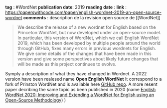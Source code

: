 __tag__ : #WordNet 
__publication date__: 2019
__reading date__ : 
__link__ : https://paperswithcode.com/paper/english-wordnet-2019-an-open-source-wordnet
__comments__ : description de la revision open source de [[WordNet]]  

>We describe the release of a new wordnet for English based on the Princeton WordNet, but now developed under an open-source model. In particular, this version of WordNet, which we call English WordNet 2019, which has been developed by multiple people around the world through GitHub, fixes many errors in previous wordnets for English. We give some details of the changes that have been made in this version and give some perspectives about likely future changes that will be made as this project continues to evolve.

Symply a description of what they have changed in Wordnet. A 2022 version have been realesed name __Open English WordNet__
It correspond to a fork of Prinston WordNet and is available here [GitHub repo](https://github.com/globalwordnet/english-wordnet). 
A more resent paper decribing the same topic as been published in 2020 (name [English WordNet 2020: Improving and Extending a WordNet for English using an Open-Source Methodology](https://aclanthology.org/2020.mmw-1.3.pdf)) )




